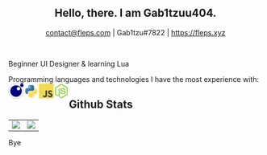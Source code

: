 <div align="center">

<h2>Hello, there. I am Gab1tzuu404.</h2>

contact@fleps.com | Gab1tzu#7822 |
https://fleps.xyz
</div>

<br/>

Beginner UI Designer & learning Lua

Programming languages and technologies I have the most experience with:
<br><img align="left" alt="Lua" width="30px" src="https://raw.githubusercontent.com/devicons/devicon/1119b9f84c0290e0f0b38982099a2bd027a48bf1/icons/lua/lua-plain.svg"/>
<img align="left" alt="Python" width="30px" src="https://github.com/devicons/devicon/blob/master/icons/python/python-original.svg"/>
<img align="left" alt="Javascript" width="30px" src="https://github.com/devicons/devicon/blob/master/icons/javascript/javascript-original.svg"/>
<img align="left" alt="nodejs" width="30px" src="https://github.com/devicons/devicon/blob/master/icons/nodejs/nodejs-original.svg"/>

## Github Stats

<table><tr><td valign="top" width="50%">

<img src="https://github-readme-stats.vercel.app/api?username=Gab1tzuu404&show_icons=true&count_private=true&hide_border=true" align="left" style="width: 100%" />

</td><td valign="top" width="50%">

<img src="https://github-readme-stats.vercel.app/api/top-langs/?username=Gab1tzuu404&hide_border=true&layout=compact&hide=rescript" align="left" style="width: 100%" />

</td></tr></table>

<p>Bye</p>
